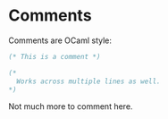 # Comments

Comments are OCaml style:

```ocaml
(* This is a comment *)

(*
  Works across multiple lines as well.
*)
```

Not much more to comment here.
